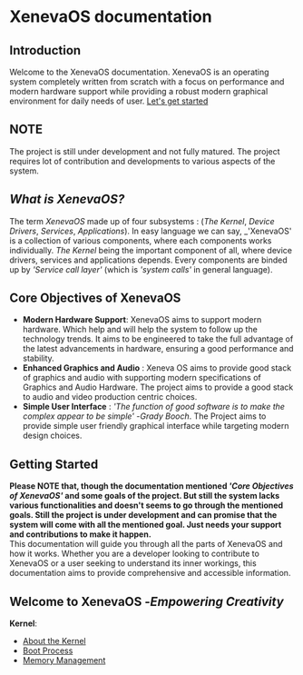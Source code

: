 # XenevaOS documentation

## Introduction
Welcome to the XenevaOS documentation. XenevaOS is an operating system completely written from scratch with a focus on performance and modern hardware support while providing a robust modern graphical environment for daily needs of user. [Let's get started](#welcome-to-xenevaos--empowering-creativity)

## NOTE
The project is still under development and not fully matured. The project requires lot of contribution and developments to various aspects of the system.

## _What is XenevaOS?_
The term _XenevaOS_ made up of four subsystems : (_The Kernel_, _Device Drivers_, _Services_, _Applications_). In easy language we can say, _'XenevaOS' is a collection of various components, where each components works individually. _The Kernel_ being the important component of all, where device drivers, services and applications depends. Every components are binded up by _'Service call layer'_ (which is _'system calls'_ in general language).

## Core Objectives of XenevaOS
- __Modern Hardware Support__: XenevaOS aims to support modern hardware. Which help and will help the system to follow up the technology trends. It aims to be engineered to take the full advantage of the latest advancements in hardware, ensuring a good performance and stability.
- __Enhanced Graphics and Audio__ : Xeneva OS aims to provide good stack of graphics and audio with supporting modern specifications of Graphics and Audio Hardware. The project aims to provide a good stack to audio and video production centric choices.
- __Simple User Interface__ :  _'The function of good software is to make the complex appear to be simple'_ -_Grady Booch_. The Project aims to provide simple user friendly graphical interface while targeting modern design choices. 

## Getting Started
__Please NOTE that, though the documentation mentioned _'Core Objectives of XenevaOS'_ and some goals of the project. But still the system lacks various functionalities and doesn't seems to go through the mentioned goals. Still the project is under development and can promise that the system will come with all the mentioned goal. Just needs your support and contributions to make it happen.__<br>
This documentation will guide you through all the parts of XenevaOS and how it works. Whether you are a developer looking to contribute to XenevaOS or a user seeking to understand its inner workings, this documentation aims to provide comprehensive and accessible information.

## Welcome to XenevaOS -_Empowering Creativity_

__Kernel__: 
- [About the Kernel](Kernel/AboutKernel.md)
- [Boot Process](Kernel/BootProcess.md)
- [Memory Management](Kernel/MemoryMangement.md)